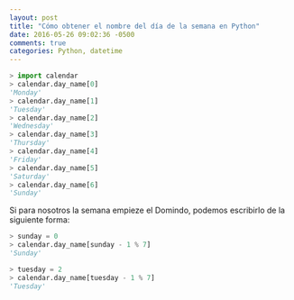 ```yaml
---
layout: post
title: "Cómo obtener el nombre del día de la semana en Python"
date: 2016-05-26 09:02:36 -0500
comments: true
categories: Python, datetime
---
```


```python
> import calendar
> calendar.day_name[0]
'Monday'
> calendar.day_name[1]
'Tuesday'
> calendar.day_name[2]
'Wednesday'
> calendar.day_name[3]
'Thursday'
> calendar.day_name[4]
'Friday'
> calendar.day_name[5]
'Saturday'
> calendar.day_name[6]
'Sunday'
```

Si para nosotros la semana empieze el Domindo, podemos escribirlo de la siguiente forma:

```python
> sunday = 0
> calendar.day_name[sunday - 1 % 7]
'Sunday'

> tuesday = 2
> calendar.day_name[tuesday - 1 % 7]
'Tuesday'
```